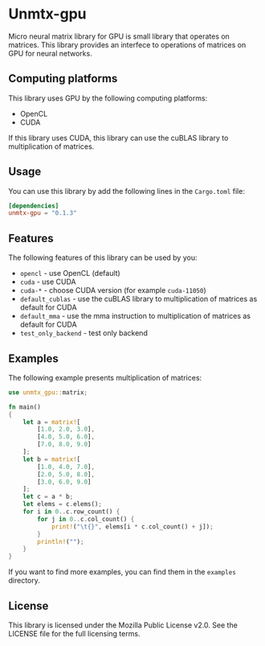 # Unmtx-gpu

Micro neural matrix library for GPU is small library that operates on matrices. This library provides
an interfece to operations of matrices on GPU for neural networks.

## Computing platforms

This library uses GPU by the following computing platforms:

- OpenCL
- CUDA

If this library uses CUDA, this library can use the cuBLAS library to multiplication of matrices.

## Usage

You can use this library by add the following lines in the `Cargo.toml` file:

```toml
[dependencies]
unmtx-gpu = "0.1.3"
```

## Features

The following features of this library can be used by you:

- `opencl` - use OpenCL (default)
- `cuda` - use CUDA
- `cuda-*` - choose CUDA version (for example `cuda-11050`)
- `default_cublas` - use the cuBLAS library to multiplication of matrices as default for CUDA
- `default_mma` - use the mma instruction to multiplication of matrices as default for CUDA
- `test_only_backend` - test only backend

## Examples

The following example presents multiplication of matrices:

```rust
use unmtx_gpu::matrix;

fn main()
{
    let a = matrix![
        [1.0, 2.0, 3.0],
        [4.0, 5.0, 6.0],
        [7.0, 8.0, 9.0]
    ];
    let b = matrix![
        [1.0, 4.0, 7.0],
        [2.0, 5.0, 8.0],
        [3.0, 6.0, 9.0]
    ];
    let c = a * b;
    let elems = c.elems();
    for i in 0..c.row_count() {
        for j in 0..c.col_count() {
            print!("\t{}", elems[i * c.col_count() + j]);
        }
        println!("");
    }
}
```

If you want to find more examples, you can find them in the `examples` directory.

## License

This library is licensed under the Mozilla Public License v2.0. See the LICENSE file for the full
licensing terms.
